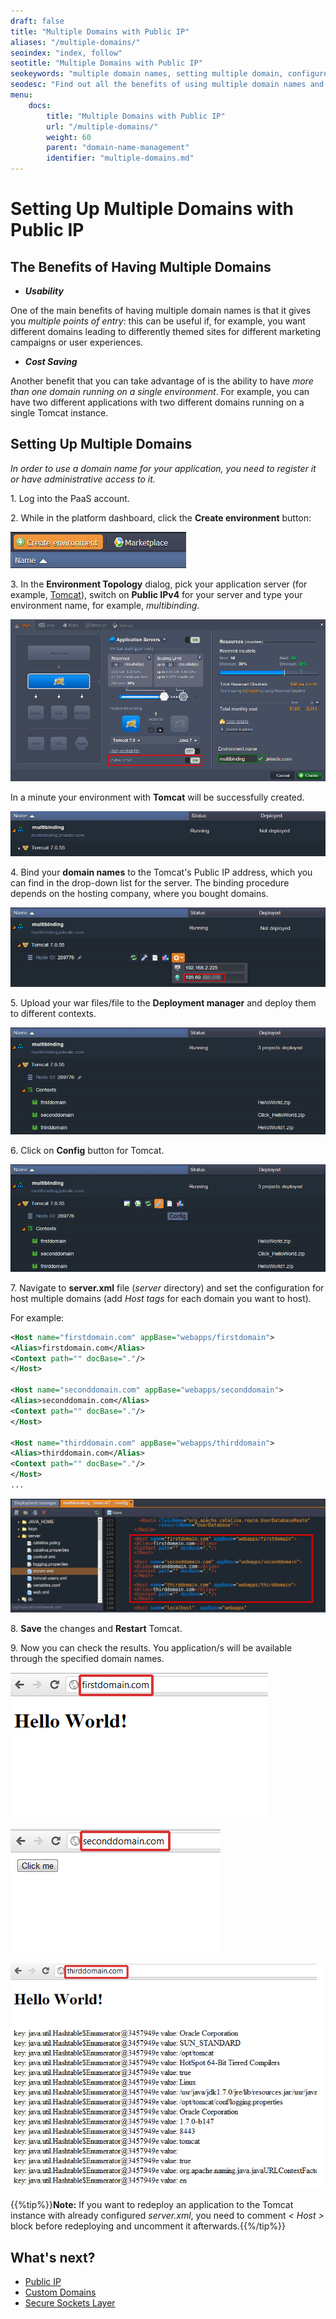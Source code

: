 ```yaml
---
draft: false
title: "Multiple Domains with Public IP"
aliases: "/multiple-domains/"
seoindex: "index, follow"
seotitle: "Multiple Domains with Public IP"
seokeywords: "multiple domain names, setting multiple domain, configure multiple domain, multiple domain benefits, multiple domain hosting"
seodesc: "Find out all the benefits of using multiple domain names and how to configure multiple domains for environment with few contexts."
menu: 
    docs:
        title: "Multiple Domains with Public IP"
        url: "/multiple-domains/"
        weight: 60
        parent: "domain-name-management"
        identifier: "multiple-domains.md"
---
```


# Setting Up Multiple Domains with Public IP


## The Benefits of Having Multiple Domains

* ***Usability***

One of the main benefits of having multiple domain names is that it gives you *multiple points of entry*: this can be useful if, for example, you want different domains leading to differently themed sites for different marketing campaigns or user experiences.

* ***Cost Saving***

Another benefit that you can take advantage of is the ability to have *more than one domain running on a single environment*. For example, you can have two different applications with two different domains running on a single Tomcat instance.


## Setting Up Multiple Domains

*In order to use a domain name for your application, you need to register it or have administrative access to it.*

1\. Log into the PaaS account.

2\. While in the platform dashboard, click the **Create environment** button:

![create environment](01-create-environment.png) 

3\. In the **Environment Topology** dialog, pick your application server (for example, [Tomcat](/tomcat/)), switch on **Public IPv4** for your server and type your environment name, for example, *multibinding*.

![environment wizard](02-environment-wizard.png)

In a minute your environment with **Tomcat** will be successfully created.

![environment for multi domains](03-environment-for-multi-domains.png)

4\. Bind your **domain names** to the Tomcat's Public IP address, which you can find in the drop-down list for the server. The binding procedure depends on the hosting company, where you bought domains.

![server public IP](04-server-public-ip.png)

5\. Upload your war files/file to the **Deployment manager** and deploy them to different contexts.

![applications deployed](05-applications-deployed.png)

6\. Click on **Config** button for Tomcat.

![Tomcat config](06-tomcat-config.png) 

7\. Navigate to **server.xml** file (*server* directory) and set the configuration for host multiple domains (add *Host tags* for each domain you want to host).

For example:
```xml
<Host name="firstdomain.com" appBase="webapps/firstdomain">
<Alias>firstdomain.com</Alias>
<Context path="" docBase="."/>
</Host>

<Host name="seconddomain.com" appBase="webapps/seconddomain">
<Alias>seconddomain.com</Alias>
<Context path="" docBase="."/>
</Host>

<Host name="thirddomain.com" appBase="webapps/thirddomain">
<Alias>thirddomain.com</Alias>
<Context path="" docBase="."/>
</Host>
...
```

![Tomcat server xml](07-tomcat-server-xml.png)

8\. **Save** the changes and **Restart** Tomcat.

9\. Now you can check the results. You application/s will be available through the specified domain names.

![first domain](08-first-domain.png)

![second domain](09-second-domain.png)

![third domain](10-third-domain.png)

{{%tip%}}**Note:** If you want to redeploy an application to the Tomcat instance with already configured *server.xml*, you need to comment *< Host >* block before redeploying and uncomment it afterwards.{{%/tip%}}


## What's next?

* [Public IP](/public-ip/)
* [Custom Domains](/custom-domains/)
* [Secure Sockets Layer](/secure-sockets-layer/)
